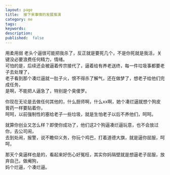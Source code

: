 ```yaml
---
layout: page
title:  接下来事情的发展推演
category: me
tags:
keywords:
description:
published:  false
---
```


用柔用弱
老头个逼很可能把我杀了，反正就是要死几个，不是你死就是我活，关键没必要浪费任何精力，情绪。   
可怕的是，后续还会被逼着传宗接代了，逼着给有养老送终，每一件垃圾事都要老子去处理了，   
老子看到那个凑烂逼就一肚子火，恨不得杀了解气，还在做梦了，想老子给他们完成任务，   
是啊，不能把人逼急了，特别是个臭傻罗。  

你现在无论是去做任何其他的，什么厨师啊，什么xx啊，她个凑烂逼就想个狗皮膏药一样要贴着你，   
呵呵，以前强制性的塞给老子一些垃圾，就是生怕老子以后不养他们，呵呵。   

就算你创业又怎么样？即使你成功了，他们这2个狗逼凑烂逼玩意，也不会放过你，去公司闹，  
去到处闹，报警，说不瞻仰义务，你玩个鸡巴，打着道德大旗，就是逼你屈服，呵呵，   

那天个臭逼样也是的，看起来好伤心好冤枉，其实你妈隔壁就是想逼老子屈服，放弃自己，做阉狗，  
妈个烂逼，个凑烂逼。












